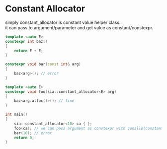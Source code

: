 # Constant Allocator  
simply constant_allocator is constant value helper class.  
it can pass to argument/parameter and get value as constant/constexpr.
```cpp
template <auto E>
constexpr int baz()
{
    return E + E;
}

constexpr void bar(const int& arg)
{
    baz<arg>(); // error
}

template <auto E>
constexpr void foo(sia::constant_allocator<E> arg)
{
    baz<arg.alloc()>(); // fine
}

int main()
{
    sia::constant_allocator<10> ca { };
    foo(ca); // we can pass argument as constexpr with conallo(constant_allocator)
    bar(10); // error
    return 0;
}
```